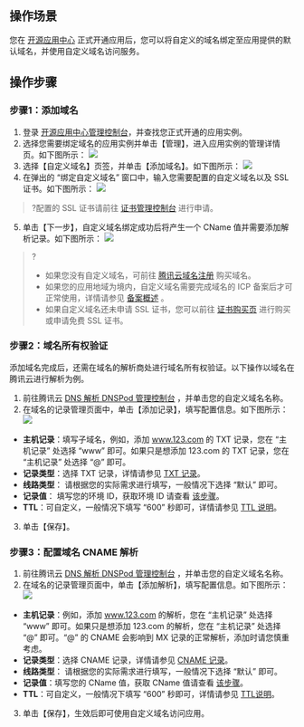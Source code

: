 ## 操作场景
您在 [开源应用中心](https://app.cloud.tencent.com/) 正式开通应用后，您可以将自定义的域名绑定至应用提供的默认域名，并使用自定义域名访问服务。

## 操作步骤

### 步骤1：添加域名
1. 登录 [开源应用中心管理控制台](https://console.cloud.tencent.com/oac/list)，并查找您正式开通的应用实例。
2. 选择您需要绑定域名的应用实例并单击【管理】，进入应用实例的管理详情页。如下图所示：
![](https://main.qcloudimg.com/raw/599edc62f665ae209e18745ce8b4f349.png)
3. 选择【自定义域名】页签，并单击【添加域名】。如下图所示：
![](https://main.qcloudimg.com/raw/840b57f8581528c62ac0c716f048b008.png)
4. 在弹出的 “绑定自定义域名” 窗口中，输入您需要配置的自定义域名以及 SSL 证书。如下图所示：
![](https://main.qcloudimg.com/raw/00cd71ef83273be00044557bc9f7f45a.png)
>?配置的 SSL 证书请前往 [证书管理控制台](https://console.cloud.tencent.com/certoverview) 进行申请。
>
5. 单击【下一步】，自定义域名绑定成功后将产生一个 CName 值并需要添加解析记录。如下图所示：[](id:addDomain)
![](https://main.qcloudimg.com/raw/de7b40a5345b2c433a569645010e4811.png)
>?
>- 如果您没有自定义域名，可前往 [腾讯云域名注册](https://dnspod.cloud.tencent.com/) 购买域名。
>- 如果您的应用地域为境内，自定义域名需要完成域名的 ICP 备案后才可正常使用，详情请参见 [备案概述](https://cloud.tencent.com/document/product/243/18907) 。
>- 如果自定义域名还未申请 SSL 证书，您可以前往 [证书购买页](https://buy.cloud.tencent.com/ssl?fromSource=ssl) 进行购买或申请免费 SSL 证书。

### 步骤2：域名所有权验证
添加域名完成后，还需在域名的解析商处进行域名所有权验证。以下操作以域名在腾讯云进行解析为例。
1.  前往腾讯云 [DNS 解析 DNSPod 管理控制台](https://console.cloud.tencent.com/cns) ，并单击您的自定义域名名称。
2.  在域名的记录管理页面中，单击【添加记录】，填写配置信息。如下图所示：
![](https://main.qcloudimg.com/raw/c03d31b498d32c8f799501319ffaec08.png)
 - **主机记录**：填写子域名，例如，添加 www.123.com 的 TXT 记录，您在 “主机记录” 处选择 “www” 即可。如果只是想添加 123.com 的 TXT 记录，您在 “主机记录” 处选择 “@” 即可。
 - **记录类型**：选择 TXT 记录，详情请参见 [TXT 记录](https://cloud.tencent.com/document/product/302/12648)。
 - **线路类型**： 请根据您的实际需求进行填写，一般情况下选择 “默认” 即可。
 - **记录值**： 填写您的环境 ID，获取环境 ID 请查看 [该步骤](#addDomain)。
 - **TTL**：可自定义，一般情况下填写 “600” 秒即可，详情请参见 [TTL 说明](https://cloud.tencent.com/document/product/302/9072)。
3. 单击【保存】。

### 步骤3：配置域名 CNAME 解析
1. 前往腾讯云 [DNS 解析 DNSPod 管理控制台](https://console.cloud.tencent.com/cns) ，并单击您的自定义域名名称。
2. 在域名的记录管理页面中，单击【添加解析】，填写配置信息。如下图所示：
![](https://main.qcloudimg.com/raw/e46e02067b8295dcb16fd878b059e457.png)
 - **主机记录**：例如，添加 www.123.com 的解析，您在 “主机记录” 处选择 “www” 即可。如果只是想添加 123.com 的解析，您在 “主机记录” 处选择 “@” 即可。“@” 的 CNAME 会影响到 MX 记录的正常解析，添加时请您慎重考虑。
 - **记录类型**：选择 CNAME 记录，详情请参见 [CNAME 记录](https://cloud.tencent.com/document/product/302/3450)。
 - **线路类型**： 请根据您的实际需求进行填写，一般情况下选择 “默认” 即可。
 - **记录值**：填写您的 CName 值，获取 CName 值请查看 [该步骤](#addDomain)。
 - **TTL**：可自定义，一般情况下填写 “600” 秒即可，详情请参见 [TTL说明](https://cloud.tencent.com/document/product/302/9072)。
3. 单击【保存】，生效后即可使用自定义域名访问应用。

